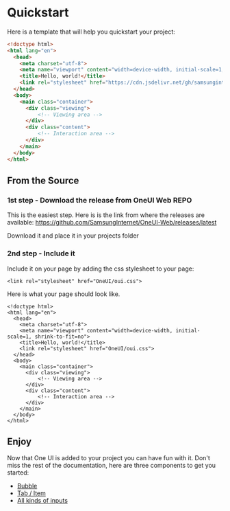 # Quickstart


Here is a template that will help you quickstart your project:

```html
<!doctype html>
<html lang="en">
  <head>
    <meta charset="utf-8">
    <meta name="viewport" content="width=device-width, initial-scale=1, shrink-to-fit=no">
    <title>Hello, world!</title>
    <link rel="stylesheet" href="https://cdn.jsdelivr.net/gh/samsunginternet/OneUI-Web/oui-css/oui.css">
  </head>
  <body>
    <main class="container">
      <div class="viewing">
          <!-- Viewing area -->
      </div>
      <div class="content">
          <!-- Interaction area -->
      </div>
    </main>
  </body>
</html>
```


## From the Source

### 1st step - Download the release from OneUI Web REPO

This is the easiest step. Here is is the link from where the releases are available:
https://github.com/SamsungInternet/OneUI-Web/releases/latest

Download it and place it in your projects folder

### 2nd step - Include it

Include it on your page by adding the css stylesheet to your page: 
```
<link rel="stylesheet" href="OneUI/oui.css">
```

Here is what your page should look like.
```
<!doctype html>
<html lang="en">
  <head>
    <meta charset="utf-8">
    <meta name="viewport" content="width=device-width, initial-scale=1, shrink-to-fit=no">
    <title>Hello, world!</title>
    <link rel="stylesheet" href="OneUI/oui.css">
  </head>
  <body>
    <main class="container">
      <div class="viewing">
          <!-- Viewing area -->
      </div>
      <div class="content">
          <!-- Interaction area -->
      </div>
    </main>
  </body>
</html>

```


## Enjoy 

Now that One UI is added to your project you can have fun with it.
Don't miss the rest of the documentation, here are three components to get you started:
- [Bubble](components/bubble)
- [Tab / Item](components/tab)
- [All kinds of inputs](components/inputs)